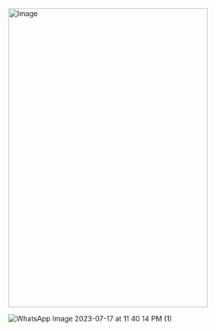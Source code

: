 <img src="https://github.com/anupomm/ostad-livetest-module-10/assets/95094496/1e8663b1-7b9a-49ca-868b-b2fa518dfcd0" alt="Image" width="400" height="600">

![WhatsApp Image 2023-07-17 at 11 40 14 PM (1)](https://github.com/anupomm/ostad-livetest-module-10/assets/95094496/db9026c5-3487-4a71-b621-0e7973e56227)
